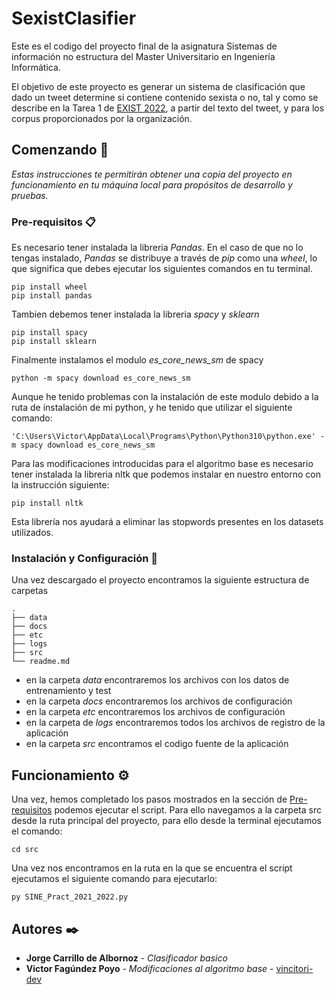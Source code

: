 # SexistClasifier

Este es el codigo del proyecto final de la asignatura Sistemas de
información no estructura del Master Universitario en Ingeniería
Informática.

El objetivo de este proyecto es generar un sistema de clasificación
que dado un tweet determine si contiene contenido sexista o no, tal y como 
se describe en la Tarea 1 de [EXIST 2022](http://nlp.uned.es/exist2022/), 
a partir del texto del tweet, y para los corpus proporcionados 
por la organización.


## Comenzando 🚀

_Estas instrucciones te permitirán obtener una copia del proyecto en funcionamiento en tu máquina local para propósitos de desarrollo y pruebas._


### Pre-requisitos 📋
Es necesario tener instalada la libreria _Pandas_. En el caso de que no lo
tengas instalado, _Pandas_ se distribuye a
través de _pip_ como una _wheel_, lo que significa que debes ejecutar los 
siguientes comandos en tu terminal.

```
pip install wheel
pip install pandas
```
Tambien debemos tener instalada la libreria _spacy_ y _sklearn_
```
pip install spacy
pip install sklearn
```
Finalmente instalamos el modulo _es_core_news_sm_ de spacy
```
python -m spacy download es_core_news_sm
```
Aunque he tenido problemas con la instalación de este modulo debido a la ruta
de instalación de mi python, y he tenido que utilizar el siguiente comando:
```
'C:\Users\Victor\AppData\Local\Programs\Python\Python310\python.exe' -m spacy download es_core_news_sm
```
Para las modificaciones introducidas para el algoritmo base es necesario tener
instalada la libreria nltk que podemos instalar en nuestro entorno con la 
instrucción siguiente:
```
pip install nltk
```
Esta librería nos ayudará a eliminar las stopwords presentes en los datasets 
utilizados.
### Instalación y Configuración 🔧

Una vez descargado el proyecto encontramos la siguiente estructura de carpetas
```
.
├── data
├── docs
├── etc
├── logs
├── src
└── readme.md
```    
* en la carpeta _data_ encontraremos los archivos con los datos de entrenamiento
 y test
* en la carpeta _docs_ encontraremos los archivos de configuración
* en la carpeta _etc_ encontraremos los archivos de configuración
* en la carpeta de _logs_ encontraremos todos los archivos de registro de
la aplicación
* en la carpeta _src_ encontramos el codigo fuente de la aplicación


## Funcionamiento ⚙️

Una vez, hemos completado los pasos mostrados en la sección de
[Pre-requisitos](#pre-requisitos-) podemos ejecutar el script.
Para ello navegamos a la carpeta src desde la ruta principal del proyecto, 
para ello desde la terminal ejecutamos el comando:
```
cd src
```
Una vez nos encontramos en la ruta en la que se encuentra el script ejecutamos
el siguiente comando para ejecutarlo:
```
py SINE_Pract_2021_2022.py
```


## Autores ✒️

* **Jorge Carrillo de Albornoz** - *Clasificador basico*
* **Victor Fagúndez Poyo** - *Modificaciones al algoritmo base* - [vincitori-dev](https://github.com/vincitori-dev)



